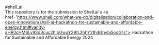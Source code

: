 ﻿#shell_ai <br>
This repository is for the submission to Shell.ai's
<a href='https://www.shell.com/what-we-do/digitalisation/collaboration-and-open-innovation/shell-ai-hackathon-for-sustainable-and-affordable-energy.html#vanity-aHR0cHM6Ly93d3cuc2hlbGwuY29tL2hhY2thdGhvbi5odG1s"> Hackathon for Sustainable and Affordable Energy 2024</a>




